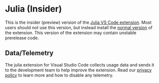 # Julia (Insider)

This is the insider (preview) version of the [Julia VS Code extension](https://www.julia-vscode.org/). Most users should _not_ use this version, but instead install the [normal version](https://marketplace.visualstudio.com/items?itemName=julialang.language-julia) of the extension. This version of the extension may contain unstable prerelease code.


## Data/Telemetry

The julia extension for Visual Studio Code collects usage data and sends it to the development team to help improve the extension. Read our [privacy policy](https://github.com/julia-vscode/julia-vscode/wiki/Privacy-Policy) to learn more and how to disable any telemetry.
